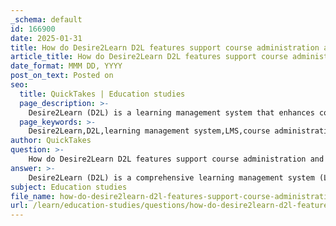 ```yaml
---
_schema: default
id: 166900
date: 2025-01-31
title: How do Desire2Learn D2L features support course administration and content delivery?
article_title: How do Desire2Learn D2L features support course administration and content delivery?
date_format: MMM DD, YYYY
post_on_text: Posted on
seo:
  title: QuickTakes | Education studies
  page_description: >-
    Desire2Learn (D2L) is a learning management system that enhances course administration and content delivery through features like grade tracking, communication tools, and collaborative learning.
  page_keywords: >-
    Desire2Learn,D2L,learning management system,LMS,course administration,content delivery,grade tracking,communication tools,collaboration,accessibility,assessment,feedback,educational experience
author: QuickTakes
question: >-
    How do Desire2Learn D2L features support course administration and content delivery?
answer: >-
    Desire2Learn (D2L) is a comprehensive learning management system (LMS) that significantly supports course administration and content delivery through a variety of features designed to enhance the educational experience for both instructors and students. Here are some key aspects of how D2L facilitates these processes:\n\n1. **Course Administration**: D2L allows instructors to efficiently manage course logistics. This includes uploading course materials such as syllabi, lecture notes, and multimedia content. Instructors can also create and manage assignments, set deadlines, and organize course content in a structured manner, making it easier for students to navigate.\n\n2. **Content Delivery**: The platform supports the delivery of educational content in various formats. Instructors can integrate videos, interactive quizzes, and other multimedia resources to enrich the learning experience. This flexibility helps cater to different learning styles and keeps students engaged.\n\n3. **Grade Tracking**: D2L includes features for tracking student performance. Instructors can input grades for assignments and assessments, which students can access in real-time. This transparency helps students understand their progress and areas needing improvement.\n\n4. **Communication Tools**: D2L provides various communication features, such as discussion forums, announcements, and messaging systems. These tools facilitate interaction between students and instructors, allowing for timely feedback and clarification of course expectations.\n\n5. **Collaboration**: The platform encourages collaboration among students through group projects and discussion boards. This fosters a sense of community and enhances peer learning, which is crucial in an online educational environment.\n\n6. **Accessibility**: D2L is designed to be user-friendly and accessible, ensuring that all students can engage with the course materials and participate in discussions, regardless of their technical skills.\n\n7. **Assessment and Feedback**: Instructors can create quizzes and surveys to assess student understanding and gather feedback on the course. This formative assessment capability allows for adjustments in teaching strategies to better meet student needs.\n\nIn summary, Desire2Learn (D2L) features provide a robust framework for course administration and content delivery, enhancing the overall learning experience by promoting engagement, facilitating communication, and supporting effective assessment practices.
subject: Education studies
file_name: how-do-desire2learn-d2l-features-support-course-administration-and-content-delivery.md
url: /learn/education-studies/questions/how-do-desire2learn-d2l-features-support-course-administration-and-content-delivery
---
```


&nbsp;